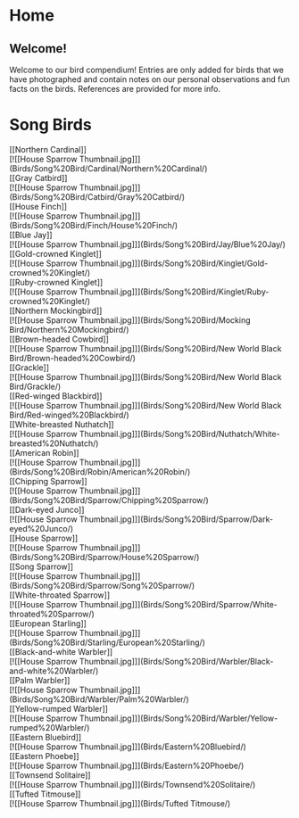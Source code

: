 # Home

## Welcome!

Welcome to our bird compendium! Entries are only added for birds that we have photographed and contain notes on our personal observations and fun facts on the birds. References are provided for more info.

# Song Birds

<div class="row" markdown="1">

<div class="column" markdown="1">
<div class="card" markdown="1">

<div markdown="1">
[[Northern Cardinal]]
</div>
<div markdown="1">
[![[House Sparrow Thumbnail.jpg]]](Birds/Song%20Bird/Cardinal/Northern%20Cardinal/)
</div>

</div>
</div>

<div class="column" markdown="1">
<div class="card" markdown="1">

<div markdown="1">
[[Gray Catbird]]
</div>
<div markdown="1">
[![[House Sparrow Thumbnail.jpg]]](Birds/Song%20Bird/Catbird/Gray%20Catbird/)
</div>

</div>
</div>

<div markdown="1">
[[House Finch]]
</div>
<div markdown="1">
[![[House Sparrow Thumbnail.jpg]]](Birds/Song%20Bird/Finch/House%20Finch/)
</div>

</div>
</div>

<div class="column" markdown="1">
<div class="card" markdown="1">

<div markdown="1">
[[Blue Jay]]
</div>
<div markdown="1">
[![[House Sparrow Thumbnail.jpg]]](Birds/Song%20Bird/Jay/Blue%20Jay/)
</div>

</div>
</div>

<div class="column" markdown="1">
<div class="card" markdown="1">

<div markdown="1">
[[Gold-crowned Kinglet]]
</div>
<div markdown="1">
[![[House Sparrow Thumbnail.jpg]]](Birds/Song%20Bird/Kinglet/Gold-crowned%20Kinglet/)
</div>

</div>
</div>

<div class="column" markdown="1">
<div class="card" markdown="1">

<div markdown="1">
[[Ruby-crowned Kinglet]]
</div>
<div markdown="1">
[![[House Sparrow Thumbnail.jpg]]](Birds/Song%20Bird/Kinglet/Ruby-crowned%20Kinglet/)
</div>

</div>
</div>

<div class="column" markdown="1">
<div class="card" markdown="1">

<div markdown="1">
[[Northern Mockingbird]]
</div>
<div markdown="1">
[![[House Sparrow Thumbnail.jpg]]](Birds/Song%20Bird/Mocking Bird/Northern%20Mockingbird/)
</div>

</div>
</div>

<div class="column" markdown="1">
<div class="card" markdown="1">

<div markdown="1">
[[Brown-headed Cowbird]]
</div>
<div markdown="1">
[![[House Sparrow Thumbnail.jpg]]](Birds/Song%20Bird/New World Black Bird/Brown-headed%20Cowbird/)
</div>

</div>
</div>

<div class="column" markdown="1">
<div class="card" markdown="1">

<div markdown="1">
[[Grackle]]
</div>
<div markdown="1">
[![[House Sparrow Thumbnail.jpg]]](Birds/Song%20Bird/New World Black Bird/Grackle/)
</div>

</div>
</div>

<div class="column" markdown="1">
<div class="card" markdown="1">

<div markdown="1">
[[Red-winged Blackbird]]
</div>
<div markdown="1">
[![[House Sparrow Thumbnail.jpg]]](Birds/Song%20Bird/New World Black Bird/Red-winged%20Blackbird/)
</div>

</div>
</div>

<div class="column" markdown="1">
<div class="card" markdown="1">

<div markdown="1">
[[White-breasted Nuthatch]]
</div>
<div markdown="1">
[![[House Sparrow Thumbnail.jpg]]](Birds/Song%20Bird/Nuthatch/White-breasted%20Nuthatch/)
</div>

</div>
</div>

<div class="column" markdown="1">
<div class="card" markdown="1">

<div markdown="1">
[[American Robin]]
</div>
<div markdown="1">
[![[House Sparrow Thumbnail.jpg]]](Birds/Song%20Bird/Robin/American%20Robin/)
</div>

</div>
</div>

<div class="column" markdown="1">
<div class="card" markdown="1">

<div markdown="1">
[[Chipping Sparrow]]
</div>
<div markdown="1">
[![[House Sparrow Thumbnail.jpg]]](Birds/Song%20Bird/Sparrow/Chipping%20Sparrow/)
</div>

</div>
</div>

<div class="column" markdown="1">
<div class="card" markdown="1">

<div markdown="1">
[[Dark-eyed Junco]]
</div>
<div markdown="1">
[![[House Sparrow Thumbnail.jpg]]](Birds/Song%20Bird/Sparrow/Dark-eyed%20Junco/)
</div>

</div>
</div>

<div class="column" markdown="1">
<div class="card" markdown="1">

<div markdown="1">
[[House Sparrow]]
</div>
<div markdown="1">
[![[House Sparrow Thumbnail.jpg]]](Birds/Song%20Bird/Sparrow/House%20Sparrow/)
</div>

</div>
</div>

<div class="column" markdown="1">
<div class="card" markdown="1">

<div markdown="1">
[[Song Sparrow]]
</div>
<div markdown="1">
[![[House Sparrow Thumbnail.jpg]]](Birds/Song%20Bird/Sparrow/Song%20Sparrow/)
</div>

</div>
</div>

<div class="column" markdown="1">
<div class="card" markdown="1">

<div markdown="1">
[[White-throated Sparrow]]
</div>
<div markdown="1">
[![[House Sparrow Thumbnail.jpg]]](Birds/Song%20Bird/Sparrow/White-throated%20Sparrow/)
</div>

</div>
</div>

<div class="column" markdown="1">
<div class="card" markdown="1">

<div markdown="1">
[[European Starling]]
</div>
<div markdown="1">
[![[House Sparrow Thumbnail.jpg]]](Birds/Song%20Bird/Starling/European%20Starling/)
</div>

</div>
</div>

<div class="column" markdown="1">
<div class="card" markdown="1">

<div markdown="1">
[[Black-and-white Warbler]]
</div>
<div markdown="1">
[![[House Sparrow Thumbnail.jpg]]](Birds/Song%20Bird/Warbler/Black-and-white%20Warbler/)
</div>

</div>
</div>

<div class="column" markdown="1">
<div class="card" markdown="1">

<div markdown="1">
[[Palm Warbler]]
</div>
<div markdown="1">
[![[House Sparrow Thumbnail.jpg]]](Birds/Song%20Bird/Warbler/Palm%20Warbler/)
</div>

</div>
</div>

<div class="column" markdown="1">
<div class="card" markdown="1">

<div markdown="1">
[[Yellow-rumped Warbler]]
</div>
<div markdown="1">
[![[House Sparrow Thumbnail.jpg]]](Birds/Song%20Bird/Warbler/Yellow-rumped%20Warbler/)
</div>

</div>
</div>

<div class="column" markdown="1">
<div class="card" markdown="1">

<div markdown="1">
[[Eastern Bluebird]]
</div>
<div markdown="1">
[![[House Sparrow Thumbnail.jpg]]](Birds/Eastern%20Bluebird/)
</div>

</div>
</div>

<div class="column" markdown="1">
<div class="card" markdown="1">

<div markdown="1">
[[Eastern Phoebe]]
</div>
<div markdown="1">
[![[House Sparrow Thumbnail.jpg]]](Birds/Eastern%20Phoebe/)
</div>

</div>
</div>

<div class="column" markdown="1">
<div class="card" markdown="1">

<div markdown="1">
[[Townsend Solitaire]]
</div>
<div markdown="1">
[![[House Sparrow Thumbnail.jpg]]](Birds/Townsend%20Solitaire/)
</div>

</div>
</div>

<div class="column" markdown="1">
<div class="card" markdown="1">

<div markdown="1">
[[Tufted Titmouse]]
</div>
<div markdown="1">
[![[House Sparrow Thumbnail.jpg]]](Birds/Tufted Titmouse/)
</div>

</div>
</div>




</div>